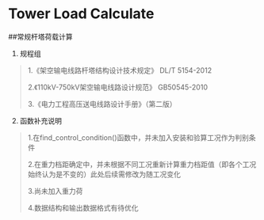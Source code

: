 # Tower Load Calculate
##常规杆塔荷载计算

1. 规程组
>1.《架空输电线路杆塔结构设计技术规定》 DL/T 5154-2012 
>
>2.《110kV-750kV架空输电线路设计规范》 GB50545-2010
>
>3.《电力工程高压送电线路设计手册》（第二版）

2. 函数补充说明
>1.在find\_control_condition()函数中，并未加入安装和验算工况作为判别条件
>
>2.在重力档距确定中，并未根据不同工况重新计算重力档距值（即各个工况始终认为是不变的）此处后续需修改为随工况变化
>
>3.尚未加入重力荷
>
>4.数据结构和输出数据格式有待优化
